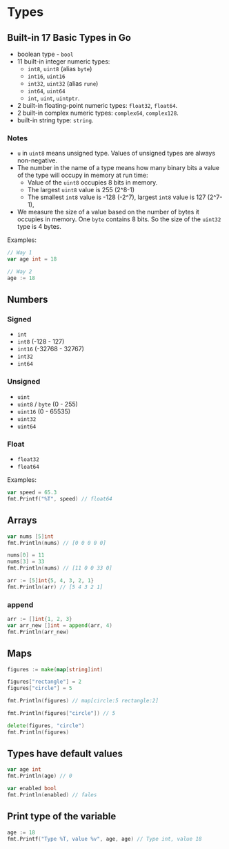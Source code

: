 # Types

## Built-in 17 Basic Types in Go

- boolean type - `bool`
- 11 built-in integer numeric types:
    - `int8`, `uint8` (alias `byte`)
    - `int16`, `uint16` 
    - `int32`, `uint32` (alias `rune`) 
    - `int64`, `uint64`
    - `int`, `uint`, `uintptr`.
- 2 built-in floating-point numeric types: `float32`, `float64`.
- 2 built-in complex numeric types: `complex64`, `complex128`.
- built-in string type: `string`.

### Notes

- `u` in `uint8` means unsigned type. Values of unsigned types are always non-negative. 
- The number in the name of a type means how many binary bits a value of the type will occupy in memory at run time:
    - Value of the `uint8` occupies 8 bits in memory.
    - The largest `uint8` value is 255 (2^8-1)
    - The smallest `int8` value is -128 (-2^7), largest `int8` value is 127 (2^7-1), 
- We measure the size of a value based on the number of bytes it occupies in memory. One `byte` contains 8 bits. So the size of the `uint32` type is 4 bytes.

Examples:

```go
// Way 1
var age int = 18

// Way 2
age := 18
```

## Numbers

### Signed

- `int`  
- `int8` (-128 - 127)
- `int16` (-32768 - 32767)
- `int32`
- `int64`

### Unsigned

- `uint`
- `uint8` / `byte` (0 - 255) 
- `uint16` (0 - 65535)
- `uint32` 
- `uint64`

### Float

- `float32`
- `float64`

Examples:

```go
var speed = 65.3
fmt.Printf("%T", speed) // float64
```

## Arrays

```go
var nums [5]int
fmt.Println(nums) // [0 0 0 0 0]

nums[0] = 11
nums[3] = 33
fmt.Println(nums) // [11 0 0 33 0]

arr := [5]int{5, 4, 3, 2, 1}
fmt.Println(arr) // [5 4 3 2 1]
```

### append

```go
arr := []int{1, 2, 3}
var arr_new []int = append(arr, 4)
fmt.Println(arr_new)
```

## Maps

```go
figures := make(map[string]int)

figures["rectangle"] = 2
figures["circle"] = 5

fmt.Println(figures) // map[circle:5 rectangle:2]

fmt.Println(figures["circle"]) // 5

delete(figures, "circle")
fmt.Println(figures)
```

## Types have default values

```go
var age int
fmt.Println(age) // 0

var enabled bool
fmt.Println(enabled) // fales
```

## Print type of the variable

```go
age := 18
fmt.Printf("Type %T, value %v", age, age) // Type int, value 18
```

